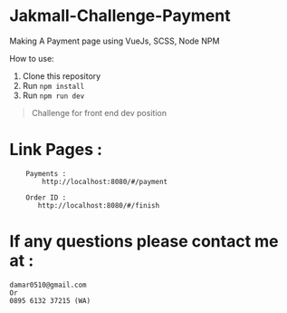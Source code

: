 # Jakmall-Challenge-Payment
Making A Payment page using VueJs, SCSS, Node NPM

How to use:
1. Clone this repository
2. Run `npm install`
3. Run `npm run dev`

> Challenge for front end dev position


# Link Pages : 

        Payments :
            http://localhost:8080/#/payment
        
        Order ID :
           http://localhost:8080/#/finish
   
# If any questions please contact me at : 

    damar0510@gmail.com
    Or
    0895 6132 37215 (WA)
    
 
   
